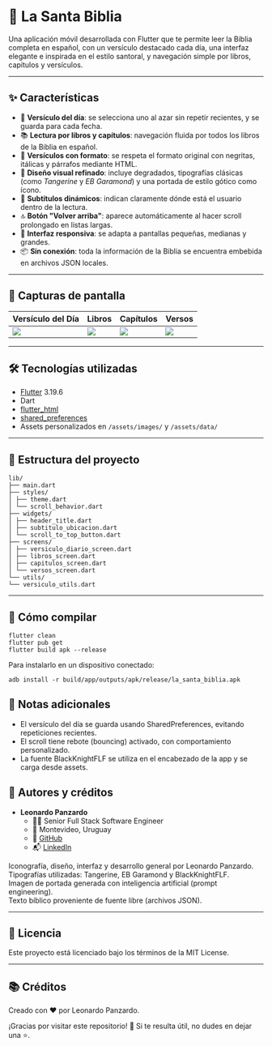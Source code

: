 # 📖 La Santa Biblia

Una aplicación móvil desarrollada con Flutter que te permite leer la Biblia completa en español, con un versículo destacado cada día, una interfaz elegante e inspirada en el estilo santoral, y navegación simple por libros, capítulos y versículos.

---

## ✨ Características

- 📅 **Versículo del día**: se selecciona uno al azar sin repetir recientes, y se guarda para cada fecha.
- 📚 **Lectura por libros y capítulos**: navegación fluida por todos los libros de la Biblia en español.
- 💬 **Versículos con formato**: se respeta el formato original con negritas, itálicas y párrafos mediante HTML.
- 🎨 **Diseño visual refinado**: incluye degradados, tipografías clásicas (como *Tangerine* y *EB Garamond*) y una portada de estilo gótico como ícono.
- 📜 **Subtítulos dinámicos**: indican claramente dónde está el usuario dentro de la lectura.
- 🔝 **Botón "Volver arriba"**: aparece automáticamente al hacer scroll prolongado en listas largas.
- 🧭 **Interfaz responsiva**: se adapta a pantallas pequeñas, medianas y grandes.
- 📦 **Sin conexión**: toda la información de la Biblia se encuentra embebida en archivos JSON locales.

---

## 📱 Capturas de pantalla

| Versículo del Día | Libros | Capítulos | Versos |
|-------------------|--------|-----------|--------|
| ![](https://i.imgur.com/3vGLs7o.png) | ![](https://i.imgur.com/gei8uWY.png) | ![](https://i.imgur.com/uLEdK5T.png) | ![](https://i.imgur.com/bTOsUD7.png) |

---

## 🛠️ Tecnologías utilizadas

- [Flutter](https://flutter.dev/) 3.19.6
- Dart
- [flutter_html](https://pub.dev/packages/flutter_html)
- [shared_preferences](https://pub.dev/packages/shared_preferences)
- Assets personalizados en `/assets/images/` y `/assets/data/`

---

## 📂 Estructura del proyecto

```
lib/
├── main.dart
├── styles/
│ ├── theme.dart
│ └── scroll_behavior.dart
├── widgets/
│ ├── header_title.dart
│ ├── subtitulo_ubicacion.dart
│ └── scroll_to_top_button.dart
├── screens/
│ ├── versiculo_diario_screen.dart
│ ├── libros_screen.dart
│ ├── capitulos_screen.dart
│ └── versos_screen.dart
└── utils/
└── versiculo_utils.dart
```

---

## 🚀 Cómo compilar

```
flutter clean
flutter pub get
flutter build apk --release
```

Para instalarlo en un dispositivo conectado:

```
adb install -r build/app/outputs/apk/release/la_santa_biblia.apk
```

## 📌 Notas adicionales

- El versículo del día se guarda usando SharedPreferences, evitando repeticiones recientes.
- El scroll tiene rebote (bouncing) activado, con comportamiento personalizado.
- La fuente BlackKnightFLF se utiliza en el encabezado de la app y se carga desde assets.

## 👥 Autores y créditos

- **Leonardo Panzardo**
  - 👨‍💻 Senior Full Stack Software Engineer
  - 📍 Montevideo, Uruguay
  - 📂 [GitHub](https://github.com/leopanzardo)
  - 📬 [LinkedIn](https://www.linkedin.com/in/leopanzardo/)

Iconografía, diseño, interfaz y desarrollo general por Leonardo Panzardo.  
Tipografías utilizadas: Tangerine, EB Garamond y BlackKnightFLF.  
Imagen de portada generada con inteligencia artificial (prompt engineering).  
Texto bíblico proveniente de fuente libre (archivos JSON).

---

## 📄 Licencia

Este proyecto está licenciado bajo los términos de la MIT License.

---

## 📚 Créditos

Creado con ❤️ por Leonardo Panzardo.


¡Gracias por visitar este repositorio! 🙏 Si te resulta útil, no dudes en dejar una ⭐️.


